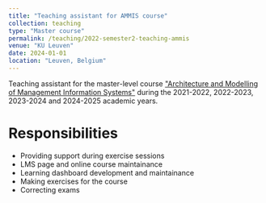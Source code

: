 ```yaml
---
title: "Teaching assistant for AMMIS course"
collection: teaching
type: "Master course"
permalink: /teaching/2022-semester2-teaching-ammis
venue: "KU Leuven"
date: 2024-01-01
location: "Leuven, Belgium"
---
```


Teaching assistant for the master-level course ["Architecture and Modelling of Management Information Systems"](https://onderwijsaanbod.kuleuven.be/2021/syllabi/e/D0I71AE.htm#activetab=doelstellingen_idp45536) during the 2021-2022, 2022-2023, 2023-2024 and 2024-2025 academic years.

Responsibilities 
======

- Providing support during exercise sessions 
- LMS page and online course maintainance 
- Learning dashboard development and maintainance
- Making exercises for the course
- Correcting exams 